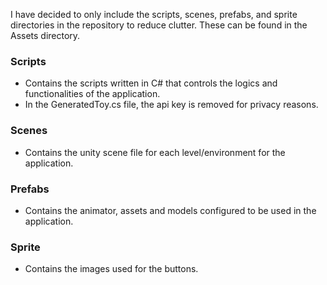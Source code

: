 I have decided to only include the scripts, scenes, prefabs, and sprite directories in the repository to reduce clutter. These can be found in the Assets directory.

### Scripts
- Contains the scripts written in C# that controls the logics and functionalities of the application.
- In the GeneratedToy.cs file, the api key is removed for privacy reasons.

### Scenes
- Contains the unity scene file for each level/environment for the application.
  
### Prefabs
- Contains the animator, assets and models configured to be used in the application.
  
### Sprite
- Contains the images used for the buttons.


